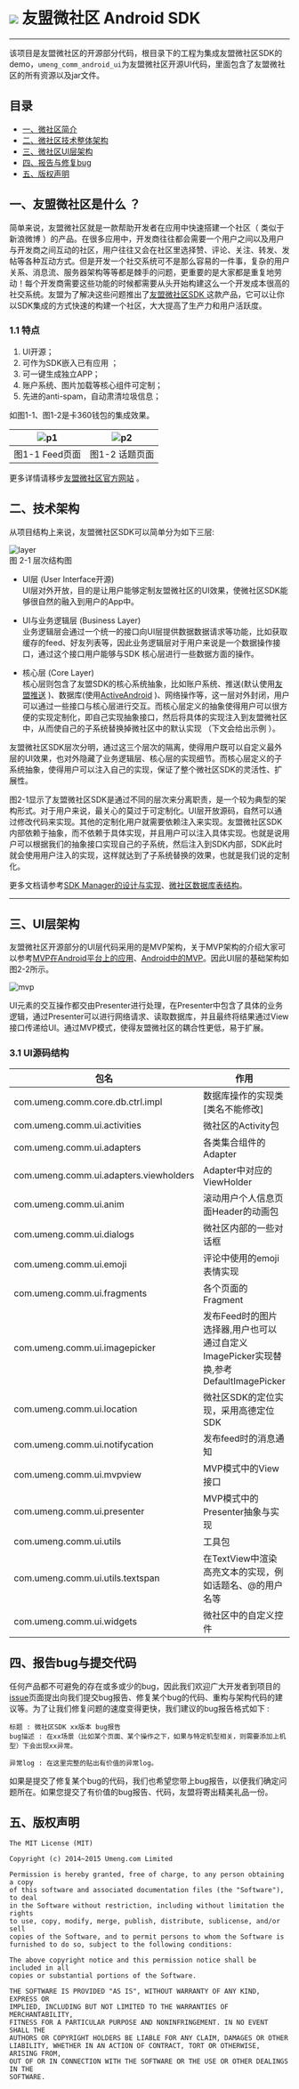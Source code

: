 
# ![](images/logo.png) 友盟微社区 Android SDK
-------

该项目是友盟微社区的开源部分代码，根目录下的工程为集成友盟微社区SDK的demo，`umeng_comm_android_ui`为友盟微社区开源UI代码，里面包含了友盟微社区的所有资源以及jar文件。

## 目录 

* [一、微社区简介](#intro)
* [二、微社区技术整体架构](#arch)
* [三、微社区UI层架构](#ui_arch)
* [四、报告与修复bug](#report_bug)
* [五、版权声明](#license)

<b id="intro"></b>
## 一、友盟微社区是什么 ？
简单来说，友盟微社区就是一款帮助开发者在应用中快速搭建一个社区（ 类似于新浪微博 ）的产品。在很多应用中，开发商往往都会需要一个用户之间以及用户与开发商之间互动的社区，用户往往又会在社区里选择赞、评论、关注、转发、发帖等各种互动方式。但是开发一个社交系统可不是那么容易的一件事，复杂的用户关系、消息流、服务器架构等等都是棘手的问题，更重要的是大家都是重复地劳动！每个开发商需要这些功能的时候都需要从头开始构建这么一个开发成本很高的社交系统。友盟为了解决这些问题推出了[友盟微社区SDK ](http://dev.umeng.com/wsq/android/sdk-download)这款产品，它可以让你以SDK集成的方式快速的构建一个社区，大大提高了生产力和用户活跃度。

### 1.1 特点

1. UI开源；
2. 可作为SDK嵌入已有应用 ；
3. 可一键生成独立APP；
4. 账户系统、图片加载等核心组件可定制；
5. 先进的anti-spam，自动肃清垃圾信息；


如图1-1、图1-2是卡360钱包的集成效果。        

| ![p1](images/demo_1.jpg) | ![p2](images/demo_2.jpg)|
:---:|:-----:|
| 图1-1 Feed页面 | 图1-2 话题页面 |

更多详情请移步[友盟微社区官方网站](http://wsq.umeng.com/) 。

<b id="arch"></b>
## 二、技术架构
从项目结构上来说，友盟微社区SDK可以简单分为如下三层:   

![layer](images/arch.png)        
图 2-1 层次结构图

* UI层 (User Interface开源)       
UI层对外开放，目的是让用户能够定制友盟微社区的UI效果，使微社区SDK能够很自然的融入到用户的App中。

* UI与业务逻辑层 (Business Layer)    
业务逻辑层会通过一个统一的接口向UI层提供数据数据请求等功能，比如获取缓存的feed、好友列表等，因此业务逻辑层对于用户来说是一个数据操作接口，通过这个接口用户能够与SDK 核心层进行一些数据方面的操作。

* 核心层 (Core Layer)     
核心层则包含了友盟SDK的核心系统抽象，比如账户系统、推送(默认使用[友盟推送](http://dev.umeng.com/push/android/integration) )、数据库(使用[ActiveAndroid](https://github.com/pardom/ActiveAndroid) )、网络操作等，这一层对外封闭，用户可以通过一些接口与核心层进行交互。而核心层定义的抽象使得用户可以很方便的实现定制化，即自己实现抽象接口，然后将具体的实现注入到友盟微社区中，从而使自己的子系统替换掉微社区中的默认实现 （下文会给出示例 ）。

友盟微社区SDK层次分明，通过这三个层次的隔离，使得用户既可以自定义最外层的UI效果，也对外隐藏了业务逻辑层、核心层的实现细节。而核心层定义的子系统抽象，使得用户可以注入自己的实现，保证了整个微社区SDK的灵活性、扩展性。   

图2-1显示了友盟微社区SDK是通过不同的层次来分离职责，是一个较为典型的架构形式。对于用户来说，最关心的莫过于可定制化。UI层开放源码，自然可以通过修改代码来实现。其他的定制化用户就需要依赖注入来实现。友盟微社区SDK内部依赖于抽象，而不依赖于具体实现，并且用户可以注入具体实现。也就是说用户可以根据我们的抽象接口实现自己的子系统，然后注入到SDK内部，SDK此时就会使用用户注入的实现，这样就达到了子系统替换的效果，也就是我们说的定制化。

更多文档请参考[SDK Manager的设计与实现](docs/sdk-mgr.md)、[微社区数据库表结构](docs/database-doc.md)。

--------

<b id="ui_arch"></b>
## 三、UI层架构
友盟微社区开源部分的UI层代码采用的是MVP架构，关于MVP架构的介绍大家可以参考[MVP在Android平台上的应用](http://www.devtf.cn/?p=567)、[Android中的MVP](http://www.devtf.cn/?p=467)。因此UI层的基础架构如图2-2所示。

![mvp](images/mvp-architecture.png)

UI元素的交互操作都交由Presenter进行处理，在Presenter中包含了具体的业务逻辑，通过Presenter可以进行网络请求、读取数据库，并且最终将结果通过View接口传递给UI。通过MVP模式，使得友盟微社区的耦合性更低，易于扩展。

### 3.1 UI源码结构

|         包名      |       作用       |
|------------------|-----------------|
| com.umeng.comm.core.db.ctrl.impl  | 数据库操作的实现类 [类名不能修改] |
| com.umeng.comm.ui.activities  | 微社区的Activity包 |
| com.umeng.comm.ui.adapters  | 各类集合组件的Adapter |
| com.umeng.comm.ui.adapters.viewholders  | Adapter中对应的ViewHolder |
| com.umeng.comm.ui.anim  | 滚动用户个人信息页面Header的动画包 |
| com.umeng.comm.ui.dialogs  | 微社区内部的一些对话框 |
| com.umeng.comm.ui.emoji  | 评论中使用的emoji表情实现 |
| com.umeng.comm.ui.fragments  | 各个页面的Fragment |
| com.umeng.comm.ui.imagepicker  | 发布Feed时的图片选择器,用户也可以通过自定义ImagePicker实现替换,参考DefaultImagePicker |
| com.umeng.comm.ui.location  | 微社区SDK的定位实现，采用高德定位SDK |
| com.umeng.comm.ui.notifycation  | 发布feed时的消息通知 |
| com.umeng.comm.ui.mvpview  | MVP模式中的View接口 |
| com.umeng.comm.ui.presenter  | MVP模式中的Presenter抽象与实现 |
| com.umeng.comm.ui.utils  | 工具包 |
| com.umeng.comm.ui.utils.textspan  | 在TextView中渲染高亮文本的实现，例如话题名、@的用户名等 |
| com.umeng.comm.ui.widgets  | 微社区中的自定义控件 |

<b id="report_bug"></b>
## 四、报告bug与提交代码
任何产品都不可避免的存在或多或少的bug，因此我们欢迎广大开发者到项目的[issue](https://github.com/umeng/umeng_community_android/issues)页面提出向我们提交bug报告、修复某个bug的代码、重构与架构代码的建议等。为了让我们修复问题的速度变得更快，我们建议的bug报告格式如下 : 

```
标题 : 微社区SDK xx版本 bug报告
bug描述 : 在xx场景（比如某个页面、某个操作之下，如果与特定机型相关，则需要添加上机型）下会出现xx异常。

异常log : 在这里完整的贴出有价值的异常log。
```
如果是提交了修复某个bug的代码，我们也希望您带上bug报告，以便我们确定问题所在。如果您提交了有价值的bug报告、代码，友盟将寄出精美礼品一份。

<b id="license"></b>
## 五、版权声明

```
The MIT License (MIT)

Copyright (c) 2014~2015 Umeng.com Limited

Permission is hereby granted, free of charge, to any person obtaining a copy
of this software and associated documentation files (the "Software"), to deal
in the Software without restriction, including without limitation the rights
to use, copy, modify, merge, publish, distribute, sublicense, and/or sell
copies of the Software, and to permit persons to whom the Software is
furnished to do so, subject to the following conditions:

The above copyright notice and this permission notice shall be included in all
copies or substantial portions of the Software.

THE SOFTWARE IS PROVIDED "AS IS", WITHOUT WARRANTY OF ANY KIND, EXPRESS OR
IMPLIED, INCLUDING BUT NOT LIMITED TO THE WARRANTIES OF MERCHANTABILITY,
FITNESS FOR A PARTICULAR PURPOSE AND NONINFRINGEMENT. IN NO EVENT SHALL THE
AUTHORS OR COPYRIGHT HOLDERS BE LIABLE FOR ANY CLAIM, DAMAGES OR OTHER
LIABILITY, WHETHER IN AN ACTION OF CONTRACT, TORT OR OTHERWISE, ARISING FROM,
OUT OF OR IN CONNECTION WITH THE SOFTWARE OR THE USE OR OTHER DEALINGS IN THE
SOFTWARE.

```
